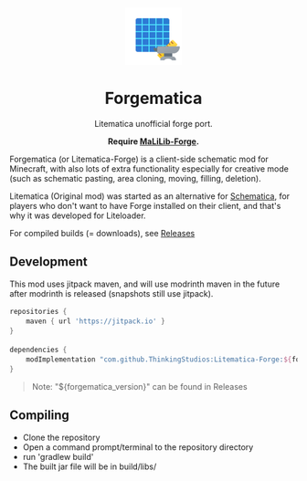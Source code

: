 <center><div align="center">

<img height="100" src="icon/400x400.png" width="100"/>

# Forgematica

Litematica unofficial forge port.

**Require [MaLiLib-Forge](https://github.com/ThinkingStudios/MaLiLib-Forge).**

</div></center>

Forgematica (or Litematica-Forge) is a client-side schematic mod for Minecraft, with also lots of extra functionality especially for creative mode (such as schematic pasting, area cloning, moving, filling, deletion).

Litematica (Original mod) was started as an alternative for [Schematica](https://www.curseforge.com/minecraft/mc-mods/schematica), for players who don't want to have Forge installed on their client, and that's why it was developed for Liteloader.

For compiled builds (= downloads), see [Releases](https://github.com/ThinkingStudios/Litematica-Forge/releases)

## Development

This mod uses jitpack maven, and will use modrinth maven in the future after modrinth is released (snapshots still use jitpack).

```gradle
repositories {
    maven { url 'https://jitpack.io' }
}

dependencies {
    modImplementation "com.github.ThinkingStudios:Litematica-Forge:${forgematica_version}"
}
```

> Note: "${forgematica_version}" can be found in Releases

## Compiling
- Clone the repository
- Open a command prompt/terminal to the repository directory
- run 'gradlew build'
- The built jar file will be in build/libs/
